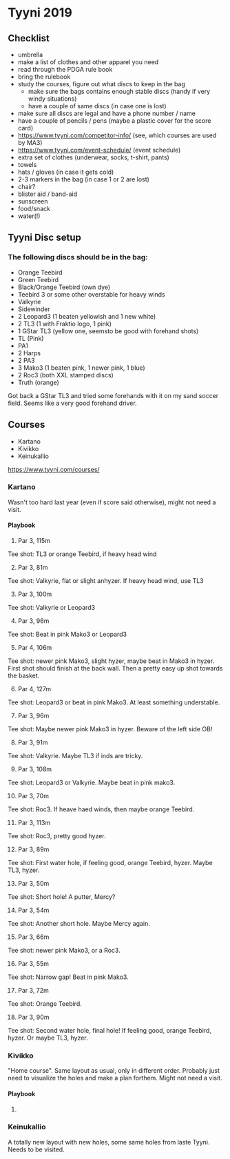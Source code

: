 # Tyyni 2019

## Checklist


- umbrella
- make a list of clothes and other apparel you need
- read through the PDGA rule book
- bring the rulebook
- study the courses, figure out what discs to keep in the bag
  - make sure the bags contains enough stable discs (handy if very windy situations)
  - have a couple of same discs (in case one is lost)
- make sure all discs are legal and have a phone number / name
- have a couple of pencils / pens (maybe a plastic cover for the score card)
- https://www.tyyni.com/competitor-info/ (see, which courses are used by MA3)
- https://www.tyyni.com/event-schedule/ (event schedule)
- extra set of clothes (underwear, socks, t-shirt, pants)
- towels
- hats / gloves (in case it gets cold)
- 2-3 markers in the bag (in case 1 or 2 are lost)
- chair?
- blister aid / band-aid
- sunscreen
- food/snack
- water(!)

## Tyyni Disc setup

### The following discs should be in the bag:

- Orange Teebird
- Green Teebird
- Black/Orange Teebird (own dye)
- Teebird 3 or some other overstable for heavy winds
- Valkyrie
- Sidewinder
- 2 Leopard3 (1 beaten yellowish and 1 new white)
- 2 TL3 (1 with Fraktio logo, 1 pink)
- 1 GStar TL3 (yellow one, seemsto be good with forehand shots)
- TL (Pink)
- PA1
- 2 Harps
- 2 PA3
- 3 Mako3 (1 beaten pink, 1 newer pink, 1 blue)
- 2 Roc3 (both XXL stamped discs)
- Truth (orange)

Got back a GStar TL3 and tried some forehands with it on my sand soccer field. Seems like a very good forehand driver. 

## Courses
- Kartano
- Kivikko
- Keinukallio

https://www.tyyni.com/courses/

### Kartano

Wasn't too hard last year (even if score said otherwise), might not need a visit.


#### Playbook

1) Par 3, 115m

Tee shot: TL3 or orange Teebird, if heavy head wind

2) Par 3, 81m  

Tee shot: Valkyrie, flat or slight anhyzer. If heavy head wind, use TL3

3) Par 3, 100m  

Tee shot: Valkyrie or Leopard3

4) Par 3, 96m

Tee shot: Beat in pink Mako3 or Leopard3

5) Par 4, 106m

Tee shot: newer pink Mako3, slight hyzer, maybe beat in Mako3 in hyzer. First shot should finish at the back wall. Then a pretty easy up shot towards the basket.

6) Par 4, 127m

Tee shot: Leopard3 or beat in pink Mako3. At least something understable.

7) Par 3, 96m

Tee shot: Maybe newer pink Mako3 in hyzer. Beware of the left side OB!

8) Par 3, 91m

Tee shot: Valkyrie. Maybe TL3 if inds are tricky.

9) Par 3, 108m

Tee shot: Leopard3 or Valkyrie. Maybe beat in pink mako3.

10) Par 3, 70m

Tee shot: Roc3. If heave haed winds, then maybe orange Teebird.

11) Par 3, 113m

Tee shot: Roc3, pretty good hyzer.

12) Par 3, 89m

Tee shot: First water hole, if feeling good, orange Teebird, hyzer. Maybe TL3, hyzer.

13) Par 3, 50m

Tee shot: Short hole! A putter, Mercy?

14) Par 3, 54m

Tee shot: Another short hole. Maybe Mercy again.

15) Par 3, 66m

Tee shot: newer pink Mako3, or a Roc3.

16) Par 3, 55m

Tee shot: Narrow gap! Beat in pink Mako3.

17) Par 3, 72m

Tee shot: Orange Teebird.

18) Par 3, 90m

Tee shot: Second water hole, final hole! If feeling good, orange Teebird, hyzer. Or maybe TL3, hyzer.


### Kivikko

"Home course". Same layout as usual, only in different order. Probably just need to visualize the holes and make a plan forthem. Might not need a visit.

#### Playbook

1)

### Keinukallio

A totally new layout with new holes, some same holes from laste Tyyni. Needs to be visited.





